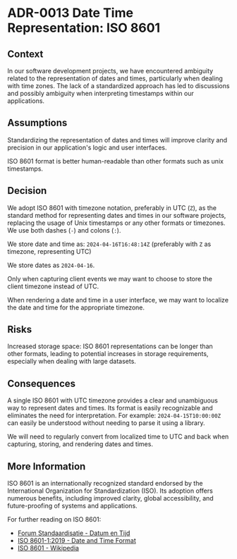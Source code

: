 # ADR-0013 Date Time Representation: ISO 8601

## Context

In our software development projects, we have encountered ambiguity related to the representation of dates and times,
particularly when dealing with time zones. The lack of a standardized approach has led to discussions and possibly
ambiguity when interpreting timestamps within our applications.

## Assumptions

Standardizing the representation of dates and times will improve clarity and precision in our application's logic and
user interfaces.

ISO 8601 format is better human-readable than other formats such as unix timestamps.

## Decision

We adopt ISO 8601 with timezone notation, preferably in UTC (`Z`), as the standard method for representing dates and
times in our software projects, replacing the usage of Unix timestamps or any other formats or timezones.
We use both dashes (`-`) and colons (`:`).

We store date and time as: `2024-04-16T16:48:14Z` (preferably with `Z` as timezone, representing UTC)

We store dates as `2024-04-16`.

Only when capturing client events we may want to choose to store the client timezone instead of UTC.

When rendering a date and time in a user interface, we may want to localize the date and time for the appropriate
timezone.

## Risks

Increased storage space: ISO 8601 representations can be longer than other formats, leading to potential increases in
storage requirements, especially when dealing with large datasets.

## Consequences

A single ISO 8601 with UTC timezone provides a clear and unambiguous way to represent dates and times.
Its format is easily recognizable and eliminates the need for interpretation.
For example: `2024-04-15T10:00:00Z` can easily be understood without needing to parse it using a library.

We will need to regularly convert from localized time to UTC and back when capturing, storing, and rendering dates and
times.

## More Information

ISO 8601 is an internationally recognized standard endorsed by the International Organization for Standardization (ISO).
Its adoption offers numerous benefits, including improved clarity, global accessibility, and future-proofing of systems
and applications.

For further reading on ISO 8601:

- [Forum Standaardisatie - Datum en Tijd](https://www.forumstandaardisatie.nl/open-standaarden/datum-en-tijd)
- [ISO 8601-1:2019 - Date and Time Format](https://www.iso.org/standard/70907.html)
- [ISO 8601 - Wikipedia](https://en.wikipedia.org/wiki/ISO_8601)

